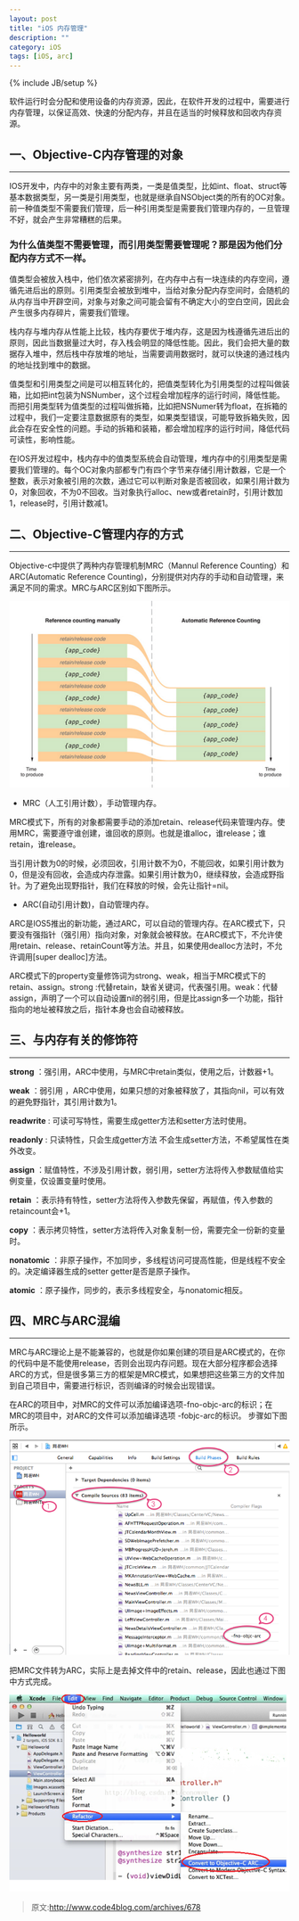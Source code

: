 ```yaml
---
layout: post
title: "iOS 内存管理" 
description: ""
category: iOS
tags: [iOS, arc]
---
```

{% include JB/setup %}

软件运行时会分配和使用设备的内存资源，因此，在软件开发的过程中，需要进行内存管理，以保证高效、快速的分配内存，并且在适当的时候释放和回收内存资源。

## 一、Objective-C内存管理的对象
---

IOS开发中，内存中的对象主要有两类，一类是值类型，比如int、float、struct等基本数据类型，另一类是引用类型，也就是继承自NSObject类的所有的OC对象。前一种值类型不需要我们管理，后一种引用类型是需要我们管理内存的，一旦管理不好，就会产生非常糟糕的后果。

### 为什么值类型不需要管理，而引用类型需要管理呢？那是因为他们分配内存方式不一样。

值类型会被放入栈中，他们依次紧密排列，在内存中占有一块连续的内存空间，遵循先进后出的原则。引用类型会被放到堆中，当给对象分配内存空间时，会随机的从内存当中开辟空间，对象与对象之间可能会留有不确定大小的空白空间，因此会产生很多内存碎片，需要我们管理。

栈内存与堆内存从性能上比较，栈内存要优于堆内存，这是因为栈遵循先进后出的原则，因此当数据量过大时，存入栈会明显的降低性能。因此，我们会把大量的数据存入堆中，然后栈中存放堆的地址，当需要调用数据时，就可以快速的通过栈内的地址找到堆中的数据。

值类型和引用类型之间是可以相互转化的，把值类型转化为引用类型的过程叫做装箱，比如把int包装为NSNumber，这个过程会增加程序的运行时间，降低性能。而把引用类型转为值类型的过程叫做拆箱，比如把NSNumer转为float，在拆箱的过程中，我们一定要注意数据原有的类型，如果类型错误，可能导致拆箱失败，因此会存在安全性的问题。手动的拆箱和装箱，都会增加程序的运行时间，降低代码可读性，影响性能。

在IOS开发过程中，栈内存中的值类型系统会自动管理，堆内存中的引用类型是需要我们管理的。每个OC对象内部都专门有四个字节来存储引用计数器，它是一个整数，表示对象被引用的次数，通过它可以判断对象是否被回收，如果引用计数为0，对象回收，不为0不回收。当对象执行alloc、new或者retain时，引用计数加1，release时，引用计数减1。

## 二、Objective-C管理内存的方式
---

Objective-c中提供了两种内存管理机制MRC（Mannul Reference Counting）和ARC(Automatic Reference Counting)，分别提供对内存的手动和自动管理，来满足不同的需求。MRC与ARC区别如下图所示。

![memory-1](/assets/img/ios/memory-1.png)

* MRC（人工引用计数），手动管理内存。

MRC模式下，所有的对象都需要手动的添加retain、release代码来管理内存。使用MRC，需要遵守谁创建，谁回收的原则。也就是谁alloc，谁release；谁retain，谁release。

当引用计数为0的时候，必须回收，引用计数不为0，不能回收，如果引用计数为0，但是没有回收，会造成内存泄露。如果引用计数为0，继续释放，会造成野指针。为了避免出现野指针，我们在释放的时候，会先让指针=nil。

* ARC(自动引用计数)，自动管理内存。

ARC是IOS5推出的新功能，通过ARC，可以自动的管理内存。在ARC模式下，只要没有强指针（强引用）指向对象，对象就会被释放。在ARC模式下，不允许使用retain、release、retainCount等方法。并且，如果使用dealloc方法时，不允许调用[super dealloc]方法。

ARC模式下的property变量修饰词为strong、weak，相当于MRC模式下的retain、assign。strong :代替retain，缺省关键词，代表强引用。weak：代替assign，声明了一个可以自动设置nil的弱引用，但是比assign多一个功能，指针指向的地址被释放之后，指针本身也会自动被释放。

## 三、与内存有关的修饰符
---

**strong** ：强引用，ARC中使用，与MRC中retain类似，使用之后，计数器+1。

**weak** ：弱引用 ，ARC中使用，如果只想的对象被释放了，其指向nil，可以有效的避免野指针，其引用计数为1。

**readwrite** : 可读可写特性，需要生成getter方法和setter方法时使用。

**readonly** : 只读特性，只会生成getter方法 不会生成setter方法，不希望属性在类外改变。

**assign** ：赋值特性，不涉及引用计数，弱引用，setter方法将传入参数赋值给实例变量，仅设置变量时使用。

**retain** ：表示持有特性，setter方法将传入参数先保留，再赋值，传入参数的retaincount会+1。

**copy** ：表示拷贝特性，setter方法将传入对象复制一份，需要完全一份新的变量时。

**nonatomic** ：非原子操作，不加同步，多线程访问可提高性能，但是线程不安全的。决定编译器生成的setter getter是否是原子操作。

**atomic** ：原子操作，同步的，表示多线程安全，与nonatomic相反。

## 四、MRC与ARC混编
---

MRC与ARC理论上是不能兼容的，也就是你如果创建的项目是ARC模式的，在你的代码中是不能使用release，否则会出现内存问题。现在大部分程序都会选择ARC的方式，但是很多第三方的框架是MRC模式，如果想把这些第三方的文件加到自己项目中，需要进行标识，否则编译的时候会出现错误。

在ARC的项目中，对MRC的文件可以添加编译选项-fno-objc-arc的标识；在MRC的项目中，对ARC的文件可以添加编译选项 -fobjc-arc的标识。 步骤如下图所示。

![memory-2](/assets/img/ios/memory-2.png)

把MRC文件转为ARC，实际上是去掉文件中的retain、release，因此也通过下图中方式完成。

![memory-3](/assets/img/ios/memory-3.png)

> 原文:<http://www.code4blog.com/archives/678>

